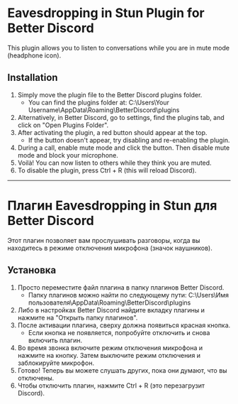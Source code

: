 # Eavesdropping in Stun Plugin for Better Discord

This plugin allows you to listen to conversations while you are in mute mode (headphone icon).

## Installation
1. Simply move the plugin file to the Better Discord plugins folder.
   - You can find the plugins folder at: C:\Users\Your Username\AppData\Roaming\BetterDiscord\plugins
2. Alternatively, in Better Discord, go to settings, find the plugins tab, and click on "Open Plugins Folder".
3. After activating the plugin, a red button should appear at the top.
   - If the button doesn't appear, try disabling and re-enabling the plugin.
4. During a call, enable mute mode and click the button. Then disable mute mode and block your microphone.
5. Voilà! You can now listen to others while they think you are muted.
6. To disable the plugin, press Ctrl + R (this will reload Discord).

---

# Плагин Eavesdropping in Stun для Better Discord

Этот плагин позволяет вам прослушивать разговоры, когда вы находитесь в режиме отключения микрофона (значок наушников).

## Установка
1. Просто переместите файл плагина в папку плагинов Better Discord.
   - Папку плагинов можно найти по следующему пути: C:\Users\Имя пользователя\AppData\Roaming\BetterDiscord\plugins
2. Либо в настройках Better Discord найдите вкладку плагины и нажмите на "Открыть папку плагинов".
3. После активации плагина, сверху должна появиться красная кнопка.
   - Если кнопка не появляется, попробуйте отключить и снова включить плагин.
4. Во время звонка включите режим отключения микрофона и нажмите на кнопку. Затем выключите режим отключения и заблокируйте микрофон.
5. Готово! Теперь вы можете слушать других, пока они думают, что вы отключены.
6. Чтобы отключить плагин, нажмите Ctrl + R (это перезагрузит Discord).
